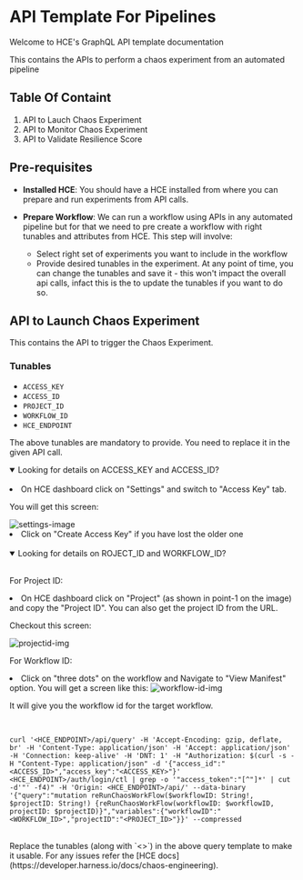 # API Template For Pipelines

Welcome to HCE's GraphQL API template documentation

This contains the APIs to perform a chaos experiment from an automated pipeline

## Table Of Containt

1. API to Lauch Chaos Experiment
2. API to Monitor Chaos Experiment
3. API to Validate Resilience Score

## Pre-requisites

- **Installed HCE**: You should have a HCE installed from where you can prepare and run experiments from API calls.

- **Prepare Workflow**: We can run a workflow using APIs in any automated pipeline but for that we need to pre create a workflow with right tunables and attributes from HCE. This step will involve:
  - Select right set of experiments you want to include in the workflow
  - Provide desired tunables in the experiment. At any point of time, you can change the tunables and save it - this won't impact the overall api calls, infact this is the to update the tunables if you want to do so.


## API to Launch Chaos Experiment

This contains the API to trigger the Chaos Experiment.

### Tunables 
- `ACCESS_KEY`
- `ACCESS_ID`
- `PROJECT_ID`
- `WORKFLOW_ID`
- `HCE_ENDPOINT`

The above tunables are mandatory to provide. You need to replace it in the given API call.

<details open><summary>Looking for details on ACCESS_KEY and ACCESS_ID?</summary>

<br>

<li> On HCE dashboard click on "Settings" and switch to "Access Key" tab.

You will get this screen:

<img alt="settings-image" src="https://user-images.githubusercontent.com/35391335/212264846-3ea0401c-5ab7-4da5-bdb6-8559e1cb9712.png">

<li> Click on "Create Access Key" if you have lost the older one

</details>

<br>

<details open><summary>Looking for details on ROJECT_ID and WORKFLOW_ID?</summary>
<br>

For Project ID:

<li> On HCE dashboard click on "Project" (as shown in point-1 on the image) and copy the "Project ID". You can also get the project ID from the URL.

Checkout this screen:

<img alt="projectid-img" src="https://user-images.githubusercontent.com/35391335/212269753-9023352a-cf21-49df-9097-de4c23ae3766.png">

For Workflow ID:

<li> Click on "three dots" on the workflow and Navigate to "View Manifest" option. You will get a screen like this:

<img alt="workflow-id-img" src="https://user-images.githubusercontent.com/35391335/212271135-b1e7999e-4c12-409c-80a0-0978610aacbb.png">

It will give you the workflow id for the target workflow.
</details>

<br>

```
curl '<HCE_ENDPOINT>/api/query' -H 'Accept-Encoding: gzip, deflate, br' -H 'Content-Type: application/json' -H 'Accept: application/json' -H 'Connection: keep-alive' -H 'DNT: 1' -H "Authorization: $(curl -s -H "Content-Type: application/json" -d '{"access_id":"<ACCESS_ID>","access_key":"<ACCESS_KEY>"}' <HCE_ENDPOINT>/auth/login/ctl | grep -o '"access_token":"[^"]*' | cut -d'"' -f4)" -H 'Origin: <HCE_ENDPOINT>/api/' --data-binary '{"query":"mutation reRunChaosWorkFlow($workflowID: String!, $projectID: String!) {reRunChaosWorkFlow(workflowID: $workflowID, projectID: $projectID)}","variables":{"workflowID":"<WORKFLOW_ID>","projectID":"<PROJECT_ID>"}}' --compressed
```
<br>
Replace the tunables (along with `<>`) in the above query template to make it usable. For any issues refer the [HCE docs](https://developer.harness.io/docs/chaos-engineering).
